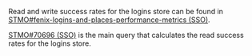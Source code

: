 Read and write success rates for the logins store can be found in [STMO#fenix-logins-and-places-performance-metrics (SSO)](https://sql.telemetry.mozilla.org/dashboard/fenix-logins-and-places-performance-metrics?p_org_mozilla_fenix=org_mozilla_firefox).

[STMO#70696 (SSO)](https://sql.telemetry.mozilla.org/queries/70696?p_org_mozilla_fenix=org_mozilla_firefox#177923) is the main query that calculates the read success rates for the logins store.
